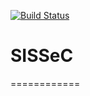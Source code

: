 [![Build Status](https://travis-ci.com/philipempl/SISSeC.svg?token=WsqB8nVPExAuKddUKbFS&branch=master)](https://travis-ci.com/philipempl/SISSeC)

# SISSeC
============

